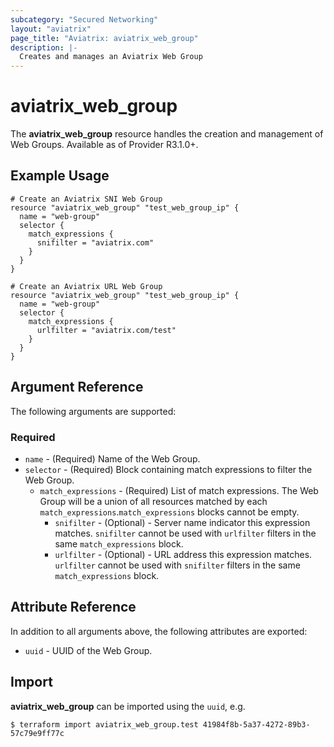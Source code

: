 ```yaml
---
subcategory: "Secured Networking"
layout: "aviatrix"
page_title: "Aviatrix: aviatrix_web_group"
description: |-
  Creates and manages an Aviatrix Web Group
---
```


# aviatrix_web_group

The **aviatrix_web_group** resource handles the creation and management of Web Groups. Available as of Provider R3.1.0+.

## Example Usage

```hcl
# Create an Aviatrix SNI Web Group
resource "aviatrix_web_group" "test_web_group_ip" {
  name = "web-group"
  selector {
    match_expressions {
      snifilter = "aviatrix.com"
    }
  }
}
```
```hcl
# Create an Aviatrix URL Web Group
resource "aviatrix_web_group" "test_web_group_ip" {
  name = "web-group"
  selector {
    match_expressions {
      urlfilter = "aviatrix.com/test"
    }
  }
}
```

## Argument Reference

The following arguments are supported:

### Required

* `name` - (Required) Name of the Web Group.
* `selector` - (Required) Block containing match expressions to filter the Web Group.
    * `match_expressions` - (Required) List of match expressions. The Web Group will be a union of all resources matched by each `match_expressions`.`match_expressions` blocks cannot be empty.
        * `snifilter` - (Optional) - Server name indicator this expression matches. `snifilter` cannot be used with `urlfilter` filters in the same `match_expressions` block.
        * `urlfilter` - (Optional) - URL address this expression matches. `urlfilter` cannot be used with `snifilter` filters in the same `match_expressions` block.

## Attribute Reference

In addition to all arguments above, the following attributes are exported:

* `uuid` - UUID of the Web Group.

## Import

**aviatrix_web_group** can be imported using the `uuid`, e.g.

```
$ terraform import aviatrix_web_group.test 41984f8b-5a37-4272-89b3-57c79e9ff77c
```
